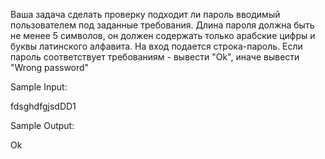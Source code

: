 Ваша задача сделать проверку подходит ли пароль вводимый пользователем под заданные требования. Длина пароля должна быть не менее 5 символов, он должен содержать только арабские цифры и буквы латинского алфавита. На вход подается строка-пароль. Если пароль соответствует требованиям - вывести "Ok", иначе вывести "Wrong password"

Sample Input:

fdsghdfgjsdDD1

Sample Output:

Ok